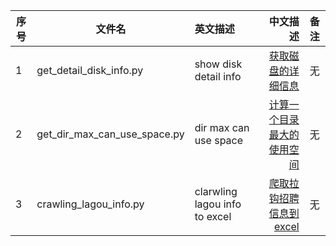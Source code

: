 |序号| 文件名  | 英文描述 | 中文描述 | 备注 |
|-----| ----- | :--------  | ---------: | :------:   |
|1| get_detail_disk_info.py     | show disk detail info       | [获取磁盘的详细信息](https://github.com/liyuanchao123/Applets/blob/master/get_detail_disk_info.py)         | 无         |
|2| get_dir_max_can_use_space.py     | dir max can use space       | [计算一个目录最大的使用空间](http://www.jianshu.com)        | 无         |
|3| crawling_lagou_info.py     |  clarwling lagou info to excel       |  [爬取拉钩招聘信息到excel](http://www.jianshu.com)        | 无         | 
